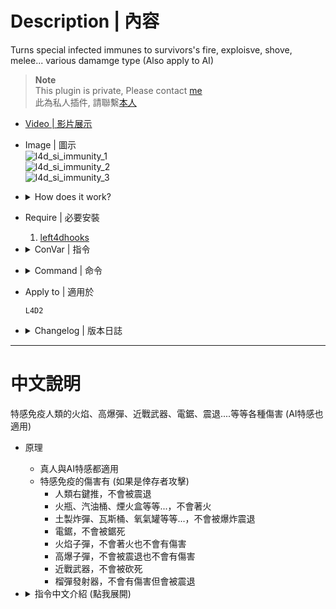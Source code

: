 # Description | 內容
Turns special infected immunes to survivors's fire, exploisve, shove, melee... various damamge type (Also apply to AI)

> __Note__ <br/>
This plugin is private, Please contact [me](https://github.com/fbef0102/Game-Private_Plugin#私人插件列表-private-plugins-list)<br/>
此為私人插件, 請聯繫[本人](https://github.com/fbef0102/Game-Private_Plugin#私人插件列表-private-plugins-list)

* [Video | 影片展示](https://youtu.be/53aA3nE-B8g)

* Image | 圖示
	<br/>![l4d_si_immunity_1](image/l4d_si_immunity_1.gif)
	<br/>![l4d_si_immunity_2](image/l4d_si_immunity_2.gif)
	<br/>![l4d_si_immunity_3](image/l4d_si_immunity_3.gif)

* <details><summary>How does it work?</summary>

	* Special Infected Immune Damage (If attacked by survivor)
		* shove (Block Shove stagger)
		* molotive, gascan, fireworks.... (DMG_BURN)
		* pipepomb, proptank, oxytank... (DMG_BLAST)
		* chainsaw (DMG_DISSOLVE)
		* fire bullet (DMG_BURN & DMG_BULLET)
		* explosive bullet (DMG_BLAST & DMG_BULLET)
		* melee weapon (DMG_SLASH or DMG_CLUB)
		* Grenade Launcher (No dmg, but still get stumble)
	* Apply to both human and AI infected
</details>

* Require | 必要安裝
	1. [left4dhooks](https://forums.alliedmods.net/showthread.php?t=321696)

* <details><summary>ConVar | 指令</summary>

	* cfg/sourcemod/l4d_si_immunity.cfg
		```php
		// 0=Plugin off, 1=Plugin on.
		l4d_si_immunity_enable "1"

		// Which special infected should be immune to survivor's shove (Block Shove stagger).
		// 1 = SMOKER, 2 = BOOMER, 4 = HUNTER, 8 = SPITTER, 16 = JOCKEY, 32 = CHARGER, 64 = TANK.
		// Add numbers together for multiple options. (127=all SI)
		l4d_si_immunity_shove_flag "127"

		// Which special infected should be immune to survivor's molotive, gascan, fireworks.... (DMG_BURN).
		// 1 = SMOKER, 2 = BOOMER, 4 = HUNTER, 8 = SPITTER, 16 = JOCKEY, 32 = CHARGER, 64 = TANK.
		// Add numbers together for multiple options. (127=all SI)
		l4d_si_immunity_fire_flag "127"

		// Which special infected should beimmune to survivor's pipepomb, proptank, oxytank... (DMG_BLAST).
		// 1 = SMOKER, 2 = BOOMER, 4 = HUNTER, 8 = SPITTER, 16 = JOCKEY, 32 = CHARGER, 64 = TANK.
		// Add numbers together for multiple options. (127=all SI)
		l4d_si_immunity_blast_flag "127"

		// Which special infected should be immune to survivor's chainsaw (DMG_DISSOLVE).
		// 1 = SMOKER, 2 = BOOMER, 4 = HUNTER, 8 = SPITTER, 16 = JOCKEY, 32 = CHARGER, 64 = TANK.
		// Add numbers together for multiple options. (127=all SI)
		l4d_si_immunity_chainsaw_flag "127"

		// Which special infected should be immune to survivor's fire bullet (DMG_BURN & DMG_BULLET).
		// 1 = SMOKER, 2 = BOOMER, 4 = HUNTER, 8 = SPITTER, 16 = JOCKEY, 32 = CHARGER, 64 = TANK.
		// Add numbers together for multiple options. (127=all SI)
		l4d_si_immunity_firebullet_flag "127"

		// Which special infected should be immune to survivor's explosive bullet (DMG_BLAST & DMG_BULLET).
		// 1 = SMOKER, 2 = BOOMER, 4 = HUNTER, 8 = SPITTER, 16 = JOCKEY, 32 = CHARGER, 64 = TANK.
		// Add numbers together for multiple options. (127=all SI)
		l4d_si_immunity_blastbullet_flag "127"

		// Which special infected should be immune to survivor's melee weapon (DMG_SLASH or DMG_CLUB).
		// 1 = SMOKER, 2 = BOOMER, 4 = HUNTER, 8 = SPITTER, 16 = JOCKEY, 32 = CHARGER, 64 = TANK.
		// Add numbers together for multiple options. (127=all SI)
		l4d_si_immunity_melee_flag "127"

		// Which special infected should be immune to survivor's grenade launcher (No dmg, but still get stumble).
		// 1 = SMOKER, 2 = BOOMER, 4 = HUNTER, 8 = SPITTER, 16 = JOCKEY, 32 = CHARGER, 64 = TANK.
		// Add numbers together for multiple options. (127=all SI)
		l4d_si_immunity_grenade_launcher_flag "127"
		```
</details>

* <details><summary>Command | 命令</summary>
	
	None
</details>

* Apply to | 適用於
	```
	L4D2
	```

* <details><summary>Changelog | 版本日誌</summary>

	* v1.0h (2023-8-14)
		* Initial Release

	* Credit
		* [Special Infected Immunities By Psyk0tik](https://forums.alliedmods.net/showthread.php?t=310443)
		* [Special Infected Shove Immunity By arttt](https://forums.alliedmods.net/showthread.php?t=334434)
</details>

- - - -
# 中文說明
特感免疫人類的火焰、高爆彈、近戰武器、電鋸、震退....等等各種傷害 (AI特感也適用)

* 原理
	* 真人與AI特感都適用
	* 特感免疫的傷害有 (如果是倖存者攻擊)
		* 人類右鍵推，不會被震退
		* 火瓶、汽油桶、煙火盒等等...，不會著火
		* 土製炸彈、瓦斯桶、氧氣罐等等...，不會被爆炸震退
		* 電鋸，不會被鋸死
		* 火焰子彈，不會著火也不會有傷害
		* 高爆子彈，不會被震退也不會有傷害
		* 近戰武器，不會被砍死
		* 榴彈發射器，不會有傷害但會被震退

* <details><summary>指令中文介紹 (點我展開)</summary>

	* cfg/sourcemod/l4d_si_immunity.cfg
		```php
		// 0=關閉插件, 1=啟動插件
		l4d_si_immunity_enable "1"

		// 哪些特感免疫人類的右鍵推 (不會被震退).
		// 1 = SMOKER, 2 = BOOMER, 4 = HUNTER, 8 = SPITTER, 16 = JOCKEY, 32 = CHARGER, 64 = TANK.
		// 請將數字相加起來. (127=全部)
		l4d_si_immunity_shove_flag "127"

		// 哪些特感免疫人類的火瓶、汽油桶、煙火盒等等... (不會著火).
		// 1 = SMOKER, 2 = BOOMER, 4 = HUNTER, 8 = SPITTER, 16 = JOCKEY, 32 = CHARGER, 64 = TANK.
		// 請將數字相加起來. (127=全部)
		l4d_si_immunity_fire_flag "127"

		// 哪些特感免疫人類的土製炸彈、瓦斯桶、氧氣罐等等... (不會被爆炸震退).
		// 1 = SMOKER, 2 = BOOMER, 4 = HUNTER, 8 = SPITTER, 16 = JOCKEY, 32 = CHARGER, 64 = TANK.
		// 請將數字相加起來. (127=全部)
		l4d_si_immunity_blast_flag "127"

		// 哪些特感免疫人類的電鋸 (不會被鋸死).
		// 1 = SMOKER, 2 = BOOMER, 4 = HUNTER, 8 = SPITTER, 16 = JOCKEY, 32 = CHARGER, 64 = TANK.
		// 請將數字相加起來. (127=全部)
		l4d_si_immunity_chainsaw_flag "127"

		// 哪些特感免疫人類的火焰子彈 (不會著火).
		// 1 = SMOKER, 2 = BOOMER, 4 = HUNTER, 8 = SPITTER, 16 = JOCKEY, 32 = CHARGER, 64 = TANK.
		// 請將數字相加起來. (127=全部)
		l4d_si_immunity_firebullet_flag "127"

		// 哪些特感免疫人類的高爆子彈 (不會被震退).
		// 1 = SMOKER, 2 = BOOMER, 4 = HUNTER, 8 = SPITTER, 16 = JOCKEY, 32 = CHARGER, 64 = TANK.
		// 請將數字相加起來. (127=全部)
		l4d_si_immunity_blastbullet_flag "127"

		// 哪些特感免疫人類的近戰武器 (不會被砍死).
		// 1 = SMOKER, 2 = BOOMER, 4 = HUNTER, 8 = SPITTER, 16 = JOCKEY, 32 = CHARGER, 64 = TANK.
		// 請將數字相加起來. (127=全部)
		l4d_si_immunity_melee_flag "127"

		// 哪些特感免疫人類的榴彈發射器 (不會有傷害但會被震退)
		// 1 = SMOKER, 2 = BOOMER, 4 = HUNTER, 8 = SPITTER, 16 = JOCKEY, 32 = CHARGER, 64 = TANK.
		// 請將數字相加起來. (127=全部)
		l4d_si_immunity_grenade_launcher_flag "127"
		```
</details>
